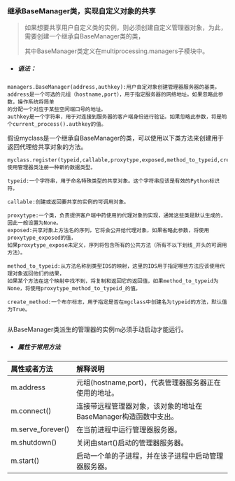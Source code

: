 ### 继承BaseManager类，实现自定义对象的共享

> 如果想要共享用户自定义类的实例，则必须创建自定义管理器对象，为此，需要创建一个继承自BaseManager类的类，
>
> 其中BaseManager类定义在multiprocessing.managers子模块中。

* ##### 语法：

```
managers.BaseManager(address,authkey):用户自定对象创建管理器服务器的基类。
address是一个可选的元组（hostname,port），用于指定服务器的网络地址。如果忽略此参数，操作系统将简单
的分配一个对应于某些空闲端口号的地址。
authkey是一个字符串，用于对连接到服务器的客户端身份进行验证。如果忽略此参数，将是哟个current_process().authkey的值。
```

假设myclass是一个继承自BaseManager的类，可以使用以下类方法来创建用于返回代理给共享对象的方法。

```
myclass.register(typeid,callable,proxytype,exposed,method_to_typeid,create_method):使用管理器类注册一种新的数据类型。

typeid:一个字符串，用于命名特殊类型的共享对象。这个字符串应该是有效的Python标识符。

callable:创建或返回要共享的实例的可调用对象。

proxytype:一个类，负责提供客户端中药使用的代理对象的实现，通常这些类是默认生成的，因此一般设置为None。
exposed:共享对象上方法名的序列，它将会公开给代理对象，如果省略此参数，将使用proxytype_exposed的值，
如果proxytype_expose未定义，序列将包含所有的公共方法（所有不以下划线_开头的可调用方法）。

method_to_typeid:从方法名称到类型IDS的映射，这里的IDS用于指定哪些方法应该使用代理对象返回他们的结果，
如果某个方法在这个映射中找不到，将复制和返回它的返回值，如果method_to_typeid为None，将使用proxytype_method_to_typeid_的值。

create_method:一个布尔标志，用于指定是否在mgclass中创建名为typeid的方法，默认值为True。


```

从BaseManager类派生的管理器的实例m必须手动启动才能运行。

* ##### 属性于常用方法

| 属性或者方法 | 解释说明 |
| :--- | :--- |
| m.address | 元组\(hostname,port\)，代表管理器服务器正在使用的地址。 |
| m.connect\(\) | 连接带远程管理器对象，该对象的地址在BaseManager构造函数中支出。 |
| m.serve\_forever\(\) | 在当前进程中运行管理器服务器。 |
| m.shutdown\(\) | 关闭由start\(\)启动的管理器服务器。 |
| m.start\(\) | 启动一个单的子进程，并在该子进程中启动管理器服务器。 |



##### 



